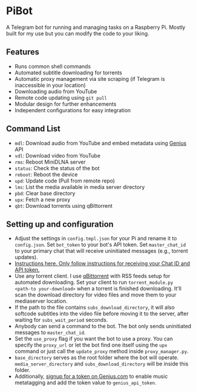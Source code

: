 # PiBot

A Telegram bot for running and managing tasks on a Raspberry Pi. Mostly built for my use but you can modify the code to your liking.

## Features
- Runs common shell commands
- Automated subtitle downloading for torrents
- Automatic proxy management via site scraping (if Telegram is inaccessible in your location)
- Downloading audio from YouTube
- Remote code updating using `git pull`
- Modular design for further enhancements
- Independent configurations for easy integration

## Command List
- `mdl`: Download audio from YouTube and embed metadata using [Genius](https://genius.com/) API
- `vdl`: Download video from YouTube
- `rms`: Reboot MiniDLNA server
- `status`: Check the status of the bot
- `reboot`: Reboot the device
- `upd`: Update code (Pull from remote repo)
- `lms`: List the media available in media server directory
- `pbd`: Clear base directory
- `upx`: Fetch a new proxy
- `qbt`: Download torrents using qBittorrent

## Setting up and configuration
- Adjust the settings in `config.tmpl.json` for your Pi and rename it to `config.json`. Set `bot_token` to your bot's API token. Set `master_chat_id` to your primary chat that will receive uninitiated messages (e.g., torrent updates). 
- [Instructions here. Only follow instructions for receiving your Chat ID and API token.](https://docs.influxdata.com/kapacitor/v1.5/event_handlers/telegram/#telegram-setup)
- Use any torrent client. I use [qBittorrent](https://qbittorrent.org/) with RSS feeds setup for automated downloading. Set your client to run `torrent_module.py <path-to your-download>` when a torrent is finished downloading. It'll scan the download directory for video files and move them to your mediaserver location.
- If the path to the file contains `subs_download_directory`, it will also softcode subtitles into the video file before moving it to the server, after waiting for `subs_wait_period` seconds.
- Anybody can send a command to the bot. The bot only sends uninitiated messages to `master_chat_id`.
- Set the `use_proxy` flag if you want the bot to use a proxy. You can specify the `proxy_url` or let the bot find one itself using the `upx` command or just call the `update_proxy` method inside `proxy_manager.py`.
- `base_directory` serves as the root folder where the bot will operate. `media_server_directory` and `subs_download_directory` will be inside this folder.
- Additionally, [signup for a token on Genius.com](https://genius.com/developers) to enable music metatagging and add the token value to `genius_api_token`.
